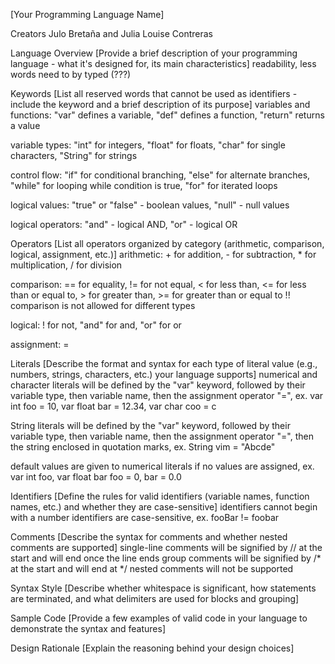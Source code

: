 [Your Programming Language Name]

Creators
Julo Bretaña and Julia Louise Contreras

Language Overview
[Provide a brief description of your programming language - what it's designed for, its main characteristics]
readability, less words need to by typed (???)

Keywords
[List all reserved words that cannot be used as identifiers - include the keyword and a brief description of its purpose]
variables and functions: "var" defines a variable, "def" defines a function, "return" returns a value

variable types: "int" for integers, "float" for floats, "char" for single characters, "String" for strings 

control flow: "if" for conditional branching, "else" for alternate branches, "while" for looping while condition is true, 
              "for" for iterated loops

logical values: "true" or "false" - boolean values, "null" - null values

logical operators: "and" - logical AND, "or" - logical OR 

Operators
[List all operators organized by category (arithmetic, comparison, logical, assignment, etc.)]
arithmetic: + for addition, - for subtraction, * for multiplication, / for division

comparison: == for equality, != for not equal, < for less than, <= for less than or equal to, > for greater than, >= for greater than or equal to
!! comparison is not allowed for different types

logical: ! for not, "and" for and, "or" for or

assignment: =

Literals
[Describe the format and syntax for each type of literal value (e.g., numbers, strings, characters, etc.) your language supports]
numerical and character literals will be defined by the "var" keyword, followed by their variable type, then variable name, then the assignment operator "=", ex.
var int foo = 10, var float bar = 12.34, var char coo = c

String literals will be defined by the "var" keyword, followed by their variable type, then variable name, then the assignment operator "=",
then the string enclosed in quotation marks, ex.
String vim = "Abcde"

default values are given to numerical literals if no values are assigned, ex.
var int foo, var float bar
foo = 0, bar = 0.0


Identifiers
[Define the rules for valid identifiers (variable names, function names, etc.) and whether they are case-sensitive]
identifiers cannot begin with a number
identifiers are case-sensitive, ex. fooBar != foobar


Comments
[Describe the syntax for comments and whether nested comments are supported]
single-line comments will be signified by // at the start and will end once the line ends
group comments will be signified by /* at the start and will end at */
nested comments will not be supported

Syntax Style
[Describe whether whitespace is significant, how statements are terminated, and what delimiters are used for blocks and grouping]

Sample Code
[Provide a few examples of valid code in your language to demonstrate the syntax and features]

Design Rationale
[Explain the reasoning behind your design choices]
